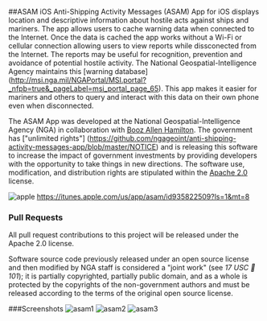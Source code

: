 ##ASAM iOS
Anti-Shipping Activity Messages (ASAM) App for iOS displays location and descriptive information about hostile acts against ships and mariners. The app allows users to cache warning data when connected to the Internet. Once the data is cached the app works without a Wi-Fi or cellular connection allowing users to view reports while dissconected from the Internet. The reports may be useful for recognition, prevention and avoidance of potential hostile activity. The National Geospatial-Intelligence Agency maintains this [warning database] (http://msi.nga.mil/NGAPortal/MSI.portal?_nfpb=true&_pageLabel=msi_portal_page_65). This app makes it easier for mariners and others to query and interact with this data on their own phone even when disconnected.

The ASAM App was developed at the National Geospatial-Intelligence Agency (NGA) in collaboration with [Booz Allen Hamilton](http://www.boozallen.com/).  The government has ["unlimited rights"] (https://github.com/ngageoint/anti-shipping-activity-messages-app/blob/master/NOTICE) and is releasing this software to increase the impact of government investments by providing developers with the opportunity to take things in new directions. The software use, modification, and distribution rights are stipulated within the [Apache 2.0](http://www.apache.org/licenses/LICENSE-2.0.html) license.  

![apple](https://cloud.githubusercontent.com/assets/5178768/3282091/12748fd8-f4d7-11e3-837c-25e9c5423116.png)
https://itunes.apple.com/us/app/asam/id935822509?ls=1&mt=8

### Pull Requests

All pull request contributions to this project will be released under the Apache 2.0 license.  

Software source code previously released under an open source license and then modified by NGA staff is considered a "joint work" (see *17 USC  101*); it is partially copyrighted, partially public domain, and as a whole is protected by the copyrights of the non-government authors and must be released according to the terms of the original open source license.

###Screenshots
![asam1](https://cloud.githubusercontent.com/assets/3793883/3392492/29cab488-fcb5-11e3-91ab-74d9f1d12ca7.PNG)
![asam2](https://cloud.githubusercontent.com/assets/3793883/3392491/29ca07cc-fcb5-11e3-9da9-f838f1c21c28.PNG)
![asam3](https://cloud.githubusercontent.com/assets/3793883/3392493/29cbed30-fcb5-11e3-831f-5460f67de5bf.PNG)
